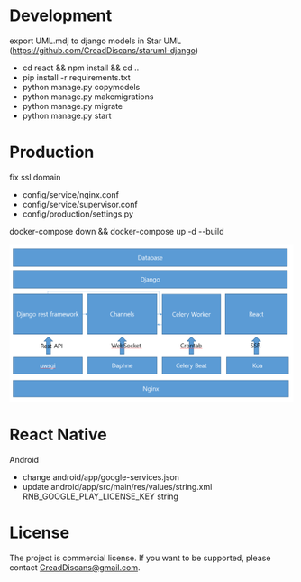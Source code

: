 # Development

export UML.mdj to django models in Star UML
(https://github.com/CreadDiscans/staruml-django)

- cd react && npm install && cd ..
- pip install -r requirements.txt
- python manage.py copymodels
- python manage.py makemigrations
- python manage.py migrate
- python manage.py start

# Production

fix ssl domain
- config/service/nginx.conf
- config/service/supervisor.conf
- config/production/settings.py

docker-compose down && docker-compose up -d --build

![architecture](./assest/architecture.png)

# React Native

Android
- change android/app/google-services.json
- update android/app/src/main/res/values/string.xml RNB_GOOGLE_PLAY_LICENSE_KEY string

# License

The project is commercial license. 
If you want to be supported, please contact CreadDiscans@gmail.com.

